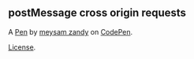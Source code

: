postMessage cross origin requests
---------------------------------

A [Pen](https://codepen.io/meysamzandy/pen/rvqRNV) by [meysam zandy](https://codepen.io/meysamzandy) on [CodePen](https://codepen.io).

[License](https://codepen.io/meysamzandy/pen/rvqRNV/license).
